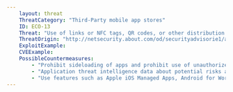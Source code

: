 ```yaml
---
    layout: threat
    ThreatCategory: "Third-Party mobile app stores"
    ID: ECO-13
    Threat: "Use of links or NFC tags, QR codes, or other distribution channels (e.g., sms, email) to point to malicious apps"
    ThreatOrigin: "http://netsecurity.about.com/od/securityadvisorie1/a/How-To-Protect-Yourself-From-Malicious-QR-Codes.htm"
    ExploitExample:
    CVEExample:
    PossibleCountermeasures:
        - "Prohibit sideloading of apps and prohibit use of unauthorized app stores"
        - "Application threat intelligence data about potential risks associated with apps installed on devices"
        - "Use features such as Apple iOS Managed Apps, Android for Work, or Samsung KNOX Workspace that provide some level of separation between personal apps and enterprise apps to mitigate the impact of malicious behaviors."
---
```

